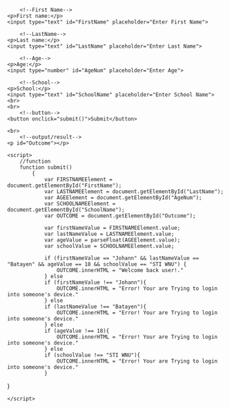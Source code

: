 <!DOCTYPE html>
<html>
<head>
	<title>User Login | HornPub.com</title>
</head>
<body>

		<!--First Name-->
	<p>First name:</p>
	<input type="text" id="FirstName" placeholder="Enter First Name">

		<!--LastName-->
	<p>Last name:</p>
	<input type="text" id="LastName" placeholder="Enter Last Name">

		<!--Age-->
	<p>Age:</p>
	<input type="number" id="AgeNum" placeholder="Enter Age">

		<!--School-->
	<p>School:</p>
	<input type="text" id="SchoolName" placeholder="Enter School Name">
	<br>
	<br>
		<!--button-->
	<button onclick="submit()">Submit</button>

	<br>
		<!--output/result-->
	<p id="Outcome"></p>

	<script>	
		//function
		function submit()
			{
				var FIRSTNAMEElement = document.getElementById("FirstName");
				var LASTNAMEElement = document.getElementById("LastName");
				var AGEElement = document.getElementById("AgeNum");
				var SCHOOLNAMEElement = document.getElementById("SchoolName");
				var OUTCOME = document.getElementById("Outcome");
				
				var firstNameValue = FIRSTNAMEElement.value;
				var lastNameValue = LASTNAMEElement.value;
				var ageValue = parseFloat(AGEElement.value);
				var schoolValue = SCHOOLNAMEElement.value;

				if (firstNameValue == "Johann" && lastNameValue == "Batayen" && ageValue == 18 && schoolValue == "STI WNU") {
					OUTCOME.innerHTML = "Welcome back user!."
				} else
				if (firstNameValue !== "Johann"){
					OUTCOME.innerHTML = "Error! Your are Trying to login into someone's device."
				} else
				if (lastNameValue !== "Batayen"){
					OUTCOME.innerHTML = "Error! Your are Trying to login into someone's device."
				} else
				if (ageValue !== 18){
					OUTCOME.innerHTML = "Error! Your are Trying to login into someone's device."
				} else
				if (schoolValue !== "STI WNU"){
					OUTCOME.innerHTML = "Error! Your are Trying to login into someone's device."
				}

}
						
	</script>

</body>
</html>
